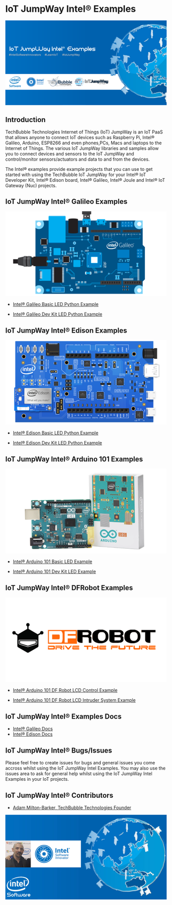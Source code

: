 # IoT JumpWay Intel® Examples

![TechBubble IoT JumpWay Docs](images/main/IoT-JumpWay-Intel-Examples.png)  

## Introduction

TechBubble Technologies Internet of Things (IoT) JumpWay is an IoT PaaS that allows anyone to connect IoT devices such as Raspberry Pi, Intel® Galileo, Arduino, ESP8266 and even phones,PCs, Macs and laptops to the Internet of Things. The various IoT JumpWay libraries and samples allow you to connect devices and sensors to the IoT JumpWay and control/monitor sensors/actuators and data to and from the devices.

The Intel® examples provide example projects that you can use to get started with using the TechBubble IoT JumpWay for your Intel® IoT Developer Kit, Intel® Edison board, Intel® Galileo, Intel® Joule and Intel® IoT Gateway (Nuc) projects.

## IoT JumpWay Intel® Galileo Examples

![TechBubble IoT JumpWay Docs](images/main/Intel-Galileo.png)

- [Intel® Galileo Basic LED Python Example](https://github.com/TechBubbleTechnologies/IoT-JumpWay-Intel-Examples/tree/master/Intel-Galileo/Basic-LED/Python "Intel® Galileo Basic LED Python Example")

- [Intel® Galileo Dev Kit LED Python Example](https://github.com/TechBubbleTechnologies/IoT-JumpWay-Intel-Examples/tree/master/Intel-Galileo/Dev-Kit-LED/Python "Intel® Galileo Dev Kit LED Python Example")

## IoT JumpWay Intel® Edison Examples

![TechBubble IoT JumpWay Docs](images/main/Intel-Edison.png)

- [Intel® Edison Basic LED Python Example](https://github.com/TechBubbleTechnologies/IoT-JumpWay-Intel-Examples/tree/master/Intel-Edison/Basic-LED/Python "Intel® Edison Basic LED Python Example")

- [Intel® Edison Dev Kit LED Python Example](https://github.com/TechBubbleTechnologies/IoT-JumpWay-Intel-Examples/tree/master/Intel-Edison/Dev-Kit-LED/Python "Intel® Edison Dev Kit LED Python Example")

## IoT JumpWay Intel® Arduino 101 Examples

![TechBubble IoT JumpWay Docs](images/main/Arduino-101.png)

- [Intel® Arduino 101 Basic LED Example](https://github.com/TechBubbleTechnologies/IoT-JumpWay-Intel-Examples/tree/master/Intel-Arduino-101/Basic-LED "Intel® Arduino 101 Basic LED Example")

- [Intel® Arduino 101 Dev Kit LED Example](https://github.com/TechBubbleTechnologies/IoT-JumpWay-Intel-Examples/tree/master/Intel-Arduino-101/Basic-LED "Intel® Arduino 101 Dev Kit LED Example")

## IoT JumpWay Intel® DFRobot Examples

![TechBubble IoT JumpWay Docs](images/main/DFRobot.png)

- [Intel® Arduino 101 DF Robot LCD Control Example](https://github.com/TechBubbleTechnologies/IoT-JumpWay-Intel-Examples/tree/master/Intel-Arduino-101/3RD-PARTY-DFRobot/LCD-Control "Intel® Arduino 101 DF Robot LCD Control Example")

- [Intel® Arduino 101 DF Robot LCD Intruder System Example](https://github.com/TechBubbleTechnologies/IoT-JumpWay-Intel-Examples/tree/master/Intel-Arduino-101/3RD-PARTY-DFRobot/LCD-Intruder-System "Intel® Arduino 101 DF Robot LCD Intruder System Example")

## IoT JumpWay Intel® Examples Docs

- [Intel® Galileo Docs](https://github.com/TechBubbleTechnologies/IoT-JumpWay-Intel-Examples/tree/master/Intel-Galileo/_DOCS "Intel® Galileo Docs")
- [Intel® Edison Docs](https://github.com/TechBubbleTechnologies/IoT-JumpWay-Intel-Examples/tree/master/Intel-Edison/_DOCS "Intel® Edison Docs")

## IoT JumpWay Intel® Bugs/Issues

Please feel free to create issues for bugs and general issues you come accross whilst using the IoT JumpWay Intel Examples. You may also use the issues area to ask for general help whilst using the IoT JumpWay Intel Examples in your IoT projects.

## IoT JumpWay Intel® Contributors

- [Adam Milton-Barker, TechBubble Technologies Founder](https://github.com/AdamMiltonBarker "Adam Milton-Barker, TechBubble Technologies Founder")

![Adam Milton-Barker,  Intel Software Innovator](images/main/Intel-Software-Innovator.jpg)  